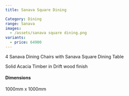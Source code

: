 ```yaml
---
title: Sanava Square Dining

Category: Dining
range: Sanava
images:
  - /assets/sanava square dining.png
variants:
  - price: 64900
---
```


4 Sanava Dining Chairs
with Sanava Square Dining Table

Solid Acacia Timber in Drift wood finish

#### Dimensions

1000mm x 1000mm
